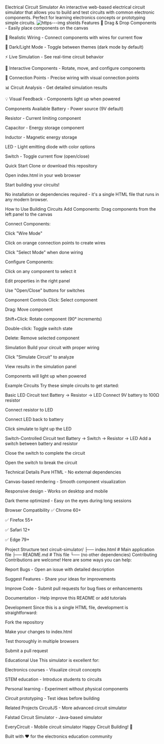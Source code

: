 Electrical Circuit Simulator
An interactive web-based electrical circuit simulator that allows you to build and test circuits with common electronic components. Perfect for learning electronics concepts or prototyping simple circuits.
![https---img shields](https://github.com/user-attachments/assets/ca18dd10-aa3f-43f6-9081-e40de23f6435)
Features
🧩 Drag & Drop Components - Easily place components on the canvas

🔌 Realistic Wiring - Connect components with wires for current flow

🎨 Dark/Light Mode - Toggle between themes (dark mode by default)

⚡ Live Simulation - See real-time circuit behavior

🔄 Interactive Components - Rotate, move, and configure components

🎯 Connection Points - Precise wiring with visual connection points

📊 Circuit Analysis - Get detailed simulation results

💡 Visual Feedback - Components light up when powered

Components Available
Battery - Power source (9V default)

Resistor - Current limiting component

Capacitor - Energy storage component

Inductor - Magnetic energy storage

LED - Light emitting diode with color options

Switch - Toggle current flow (open/close)

Quick Start
Clone or download this repository

Open index.html in your web browser

Start building your circuits!

No installation or dependencies required - it's a single HTML file that runs in any modern browser.

How to Use
Building Circuits
Add Components: Drag components from the left panel to the canvas

Connect Components:

Click "Wire Mode"

Click on orange connection points to create wires

Click "Select Mode" when done wiring

Configure Components:

Click on any component to select it

Edit properties in the right panel

Use "Open/Close" buttons for switches

Component Controls
Click: Select component

Drag: Move component

Shift+Click: Rotate component (90° increments)

Double-click: Toggle switch state

Delete: Remove selected component

Simulation
Build your circuit with proper wiring

Click "Simulate Circuit" to analyze

View results in the simulation panel

Components will light up when powered

Example Circuits
Try these simple circuits to get started:

Basic LED Circuit
text
Battery → Resistor → LED
Connect 9V battery to 100Ω resistor

Connect resistor to LED

Connect LED back to battery

Click simulate to light up the LED

Switch-Controlled Circuit
text
Battery → Switch → Resistor → LED
Add a switch between battery and resistor

Close the switch to complete the circuit

Open the switch to break the circuit

Technical Details
Pure HTML - No external dependencies

Canvas-based rendering - Smooth component visualization

Responsive design - Works on desktop and mobile

Dark theme optimized - Easy on the eyes during long sessions

Browser Compatibility
✅ Chrome 60+

✅ Firefox 55+

✅ Safari 12+

✅ Edge 79+

Project Structure
text
circuit-simulator/
├── index.html          # Main application file
├── README.md           # This file
└── (no other dependencies)
Contributing
Contributions are welcome! Here are some ways you can help:

Report Bugs - Open an issue with detailed description

Suggest Features - Share your ideas for improvements

Improve Code - Submit pull requests for bug fixes or enhancements

Documentation - Help improve this README or add tutorials

Development
Since this is a single HTML file, development is straightforward:

Fork the repository

Make your changes to index.html

Test thoroughly in multiple browsers

Submit a pull request

Educational Use
This simulator is excellent for:

Electronics courses - Visualize circuit concepts

STEM education - Introduce students to circuits

Personal learning - Experiment without physical components

Circuit prototyping - Test ideas before building

Related Projects
CircuitJS - More advanced circuit simulator

Falstad Circuit Simulator - Java-based simulator

EveryCircuit - Mobile circuit simulator
Happy Circuit Building! 🚀

Built with ❤️ for the electronics education community
